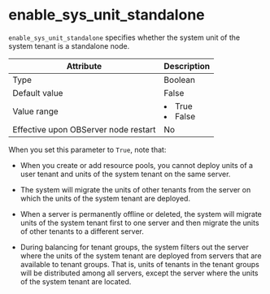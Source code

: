 # enable_sys_unit_standalone

`enable_sys_unit_standalone` specifies whether the system unit of the system tenant is a standalone node.


| **Attribute** | **Description** |
|------------------|--------------------------------------------------------------------------------------------------------|
| Type | Boolean |
| Default value | False |
| Value range | <li> True   <li> False |
| Effective upon OBServer node restart | No |



When you set this parameter to `True`, note that:

* When you create or add resource pools, you cannot deploy units of a user tenant and units of the system tenant on the same server.



* The system will migrate the units of other tenants from the server on which the units of the system tenant are deployed.



* When a server is permanently offline or deleted, the system will migrate units of the system tenant first to one server and then migrate the units of other tenants to a different server.



* During balancing for tenant groups, the system filters out the server where the units of the system tenant are deployed from servers that are available to tenant groups. That is, units of tenants in the tenant groups will be distributed among all servers, except the server where the units of the system tenant are located.





